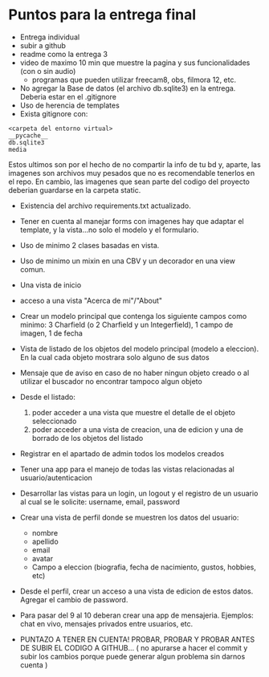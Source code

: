 # Puntos para la entrega final

- Entrega individual
- subir a github
- readme como la entrega 3
- video de maximo 10 min que muestre la pagina y sus funcionalidades (con o sin audio)
  - programas que pueden utilizar freecam8, obs, filmora 12, etc.
- No agregar la Base de datos (el archivo db.sqlite3) en la entrega. Deberia estar en el .gitignore
- Uso de herencia de templates
- Exista gitignore con:
```
<carpeta del entorno virtual>
__pycache__
db.sqlite3
media
```

Estos ultimos son por el hecho de no compartir la info de tu bd y, aparte, las imagenes son archivos muy pesados que no es recomendable tenerlos en el repo. En cambio, las imagenes que sean parte del codigo del proyecto deberian guardarse en la carpeta static.

- Existencia del archivo requirements.txt actualizado.
- Tener en cuenta al manejar forms con imagenes hay que adaptar el template, y la vista...no solo el modelo y el formulario.
- Uso de minimo 2 clases basadas en vista.
- Uso de minimo un mixin en una CBV y un decorador en una view comun.
- Una vista de inicio
- acceso a una vista "Acerca de mi"/"About"
- Crear un modelo principal que contenga los siguiente campos como minimo: 3 Charfield  (o 2 Charfield y un Integerfield), 1 campo de imagen, 1 de fecha
- Vista de listado de los objetos del modelo principal (modelo a eleccion). En la cual cada objeto mostrara solo alguno de sus datos
- Mensaje que de aviso en caso de no haber ningun objeto creado o al utilizar el buscador no encontrar tampoco algun objeto
- Desde el listado:
    1. poder acceder a una vista que muestre el detalle de el objeto seleccionado
    2. poder acceder a una vista de creacion, una de edicion y una de borrado de los objetos del listado
- Registrar en el apartado de admin todos los modelos creados
- Tener una app para el manejo de todas las vistas relacionadas al usuario/autenticacion
- Desarrollar las vistas para un login, un logout y el registro de un usuario al cual se le solicite: username, email, password
- Crear una vista de perfil donde se muestren los datos del usuario:
  - nombre
  - apellido
  - email
  - avatar
  - Campo a eleccion (biografia, fecha de nacimiento, gustos, hobbies, etc)
- Desde el perfil, crear un acceso a una vista de edicion de estos datos. Agregar el cambio de password.
- Para pasar del 9 al 10 deberan crear una app de mensajeria. Ejemplos: chat en vivo, mensajes privados entre usuarios, etc.

- PUNTAZO A TENER EN CUENTA! PROBAR, PROBAR Y PROBAR ANTES DE
SUBIR EL CODIGO A GITHUB... ( no apurarse a hacer el commit y subir los
cambios porque puede generar algun problema sin darnos cuenta )